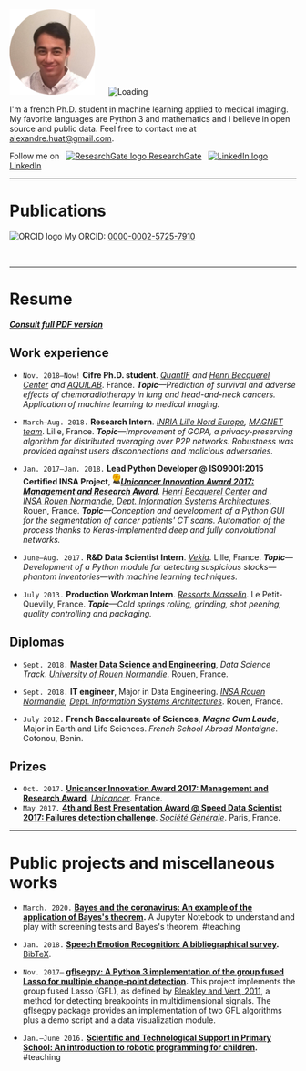 <img alt="Portrait" src="photo_cv_rond_20180922.png" height="150">
&nbsp;&nbsp;&nbsp;&nbsp;
<img alt="Loading" src="http://25.media.tumblr.com/tumblr_lritgdc4d61qlnzs9o1_500.gif" height="150">

I'm a french Ph.D. student in machine learning applied to medical imaging. My favorite languages are Python 3 and mathematics and I believe in open source and public data. Feel free to contact me at <alexandre.huat@gmail.com>.

Follow me on &nbsp;
[<img alt="ResearchGate logo" src="https://images.ecosia.org/Alfr2xryPo50DtJ6bFqKuLKNBmw=/0x390/smart/https%3A%2F%2Fcampuspress.yale.edu%2Fcnspy%2Ffiles%2F2016%2F06%2FGBfhn7j7-1xth4vd.png" height="20"> ResearchGate](https://www.researchgate.net/profile/Alexandre_Huat)
&nbsp;
[<img alt="LinkedIn logo" src="https://images.ecosia.org/nASKS2sjLf2my3qoYh9IQpR1UkM=/0x390/smart/http%3A%2F%2Fwww.tv-bay.com%2Fimg%2Fbasic%2Ficon_linkedin.png" height="20"> LinkedIn](https://www.linkedin.com/in/alexandre-huat/)

----

# Publications

<img alt="ORCID logo" src="https://images.ecosia.org/fVt7pKcQcnb-YA5UgJv0lbP_OuQ=/0x390/smart/https%3A%2F%2Fwww.electrochem.org%2Fwp-content%2Fuploads%2F2017%2F11%2FORCID-icon.png" height="20"> My ORCID: [0000-0002-5725-7910](https://orcid.org/0000-0002-5725-7910)

<div>
<script src="https://bibbase.org/show?bib=https%3A%2F%2Fraw.githubusercontent.com%2Falexandrehuat%2Falexandrehuat.github.io%2Fmaster%2Fmy_publications.bib&jsonp=1"></script>
</div>
<br>

----

# Resume

___[Consult full PDF version](https://cvdesignr.com/public/5b04a76514fcb?hl=fr_FR)___

## Work experience

* `Nov. 2018–Now!` **Cifre Ph.D. student**. *[QuantIF](http://www.litislab.fr/equipe/quantif/) and [Henri Becquerel Center](https://www.becquerel.fr/la-recherche/recherche-fondamentale/) and [AQUILAB](https://www.aquilab.com/)*. France. *__Topic__—Prediction of survival and adverse effects of chemoradiotherapy in lung and head-and-neck cancers. Application of machine learning to medical imaging.*

* `March–Aug. 2018.`  **Research Intern**. *[INRIA Lille Nord Europe](https://www.inria.fr/centre/lille), [MAGNET team](https://team.inria.fr/magnet)*. Lille, France. *__Topic__—Improvement of GOPA, a privacy-preserving algorithm for distributed averaging over P2P networks. Robustness was provided against users disconnections and malicious adversaries.*

* `Jan. 2017–Jan. 2018.`  **Lead Python Developer @ ISO9001:2015 Certified INSA Project**, <img alt="Award" src="images/award-medal.png" height="20">**_[Unicancer Innovation Award 2017: Management and Research Award](http://www.unicancer.fr/actualites/groupe/prix-unicancer-innovation-2017-les-centres-reinventent-cancerologie-pour-les-patients#bodycomp)_**. *[Henri Becquerel Center](http://www.becquerel.fr/) and [INSA Rouen Normandie](https://www.insa-rouen.fr), [Dept. Information Systems Architectures](http://asi.insa-rouen.fr/?language=en)*. Rouen, France. *__Topic__—Conception and development of a Python GUI for the segmentation of cancer patients' CT scans. Automation of the process thanks to Keras-implemented deep and fully convolutional networks.*

* `June–Aug. 2017.` **R&D Data Scientist Intern**. *[Vekia](http://www.vekia.co.uk)*. Lille, France. *__Topic__—Development of a Python module for detecting suspicious stocks—phantom inventories—with machine learning techniques.*

* `July 2013.` **Production Workman Intern**. *[Ressorts Masselin](http://www.masselin.com/fr/)*. Le Petit-Quevilly, France. _**Topic**—Cold springs rolling, grinding, shot peening, quality controlling and packaging._

## Diplomas

* `Sept. 2018.` **[Master Data Science and Engineering](http://mastersid.univ-rouen.fr/eng/index_en.php)**, *Data Science Track*. *[University of Rouen Normandie](http://www.univ-rouen.fr)*. Rouen, France.

* `Sept. 2018.` **IT engineer**, Major in Data Engineering. *[INSA Rouen Normandie](https://www.insa-rouen.fr), [Dept. Information Systems Architectures](http://asi.insa-rouen.fr/?language=en)*. Rouen, France.

* `July 2012.` **French Baccalaureate of Sciences**, **_Magna Cum Laude_**, Major in Earth and Life Sciences. *French School Abroad Montaigne*. Cotonou, Benin.

## Prizes

* `Oct. 2017.` **[Unicancer Innovation Award 2017: Management and Research Award](http://www.unicancer.fr/actualites/groupe/prix-unicancer-innovation-2017-les-centres-reinventent-cancerologie-pour-les-patients#bodycomp)**. *[Unicancer](http://www.unicancer.fr)*. France.
* `May 2017.` **[4th and Best Presentation Award @ Speed Data Scientist 2017: Failures detection challenge](http://speed-data-scientist.bemyapp.com)**. *[Société Générale](https://www.societegenerale.fr)*. Paris, France.

----

# Public projects and miscellaneous works

* `March. 2020.` **[Bayes and the coronavirus: An example of the application of Bayes's theorem](https://gist.github.com/alexandrehuat/f0c7854e911847ef74e79b60cbd9747c).** A Jupyter Notebook to understand and play with screening tests and Bayes's theorem. #teaching

* `Jan. 2018.` **[Speech Emotion Recognition: A bibliographical survey](SER_Survey_elsarticle.pdf).** [BibTeX](SER_Survey_cite_this.bib).

* `Nov. 2017–` **[gflsegpy: A Python 3 implementation of the group fused Lasso for multiple change-point detection](https://github.com/alexandrehuat/gflsegpy).** This project implements the group fused Lasso (GFL), as defined by [Bleakley and Vert, 2011](https://arxiv.org/abs/1106.4199), a method for detecting breakpoints in multidimensional signals. The gflsegpy package provides an implementation of two GFL algorithms plus a demo script and a data visualization module.

* `Jan.–June 2016.` **[Scientific and Technological Support in Primary School: An introduction to robotic programming for children](https://www.dropbox.com/s/s3966fsgtphrx1s/ASTEP2016_AlexandreHuat_Rapport.pdf?dl=0).** #teaching
